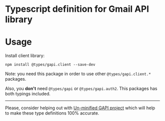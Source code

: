 # Typescript definition for Gmail API library

# Usage

Install client library:

```
npm install @types/gapi.client --save-dev
```

Note: you need this package in order to use other `@types/gapi.client.*` packages.

Also, you **don't** need `@types/gapi` or `@types/gapi.auth2`. This packages has both typings included.

---

Please, consider helping out with [Un-minified GAPI project](https://github.com/Maxim-Mazurok/gapi) which will help to make these type definitions 100% accurate.
